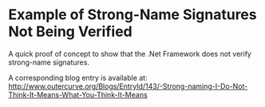 Example of Strong-Name Signatures Not Being Verified
==================================
A quick proof of concept to show that the .Net Framework does not verify strong-name signatures.

A corresponding blog entry is available at: http://www.outercurve.org/Blogs/EntryId/143/-Strong-naming-I-Do-Not-Think-It-Means-What-You-Think-It-Means

